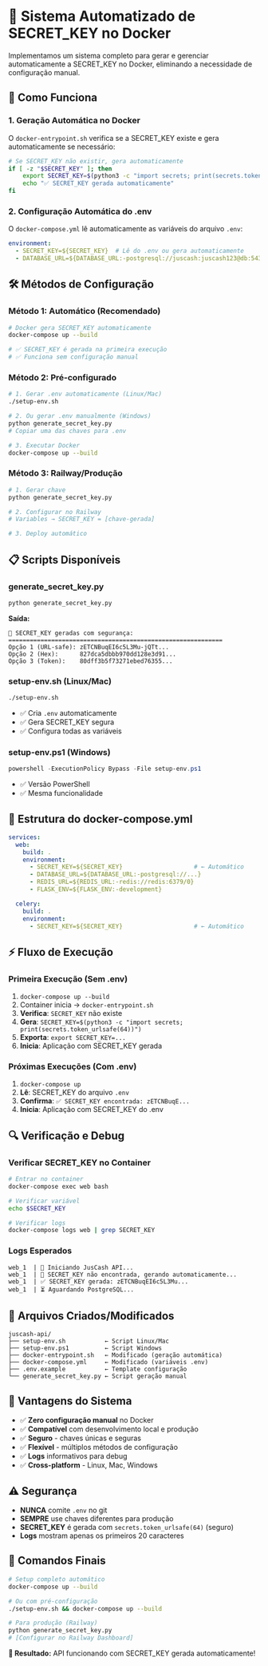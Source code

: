 # 🔐 Sistema Automatizado de SECRET_KEY no Docker

Implementamos um sistema completo para gerar e gerenciar automaticamente a SECRET_KEY no Docker, eliminando a necessidade de configuração manual.

## 🚀 Como Funciona

### **1. Geração Automática no Docker**
O `docker-entrypoint.sh` verifica se a SECRET_KEY existe e gera automaticamente se necessário:

```bash
# Se SECRET_KEY não existir, gera automaticamente
if [ -z "$SECRET_KEY" ]; then
    export SECRET_KEY=$(python3 -c "import secrets; print(secrets.token_urlsafe(64))")
    echo "✅ SECRET_KEY gerada automaticamente"
fi
```

### **2. Configuração Automática do .env**
O `docker-compose.yml` lê automaticamente as variáveis do arquivo `.env`:

```yaml
environment:
  - SECRET_KEY=${SECRET_KEY}  # Lê do .env ou gera automaticamente
  - DATABASE_URL=${DATABASE_URL:-postgresql://juscash:juscash123@db:5432/juscash_db}
```

## 🛠️ Métodos de Configuração

### **Método 1: Automático (Recomendado)**
```bash
# Docker gera SECRET_KEY automaticamente
docker-compose up --build

# ✅ SECRET_KEY é gerada na primeira execução
# ✅ Funciona sem configuração manual
```

### **Método 2: Pré-configurado**
```bash
# 1. Gerar .env automaticamente (Linux/Mac)
./setup-env.sh

# 2. Ou gerar .env manualmente (Windows)
python generate_secret_key.py
# Copiar uma das chaves para .env

# 3. Executar Docker
docker-compose up --build
```

### **Método 3: Railway/Produção**
```bash
# 1. Gerar chave
python generate_secret_key.py

# 2. Configurar no Railway
# Variables → SECRET_KEY = [chave-gerada]

# 3. Deploy automático
```

## 📋 Scripts Disponíveis

### **generate_secret_key.py**
```bash
python generate_secret_key.py
```
**Saída:**
```
🔐 SECRET_KEY geradas com segurança:
============================================================
Opção 1 (URL-safe): zETCNBuqEI6c5L3Mu-jQTt...
Opção 2 (Hex):      827dca5dbbb970dd128e3d91...
Opção 3 (Token):    80dff3b5f73271ebed76355...
```

### **setup-env.sh** (Linux/Mac)
```bash
./setup-env.sh
```
- ✅ Cria `.env` automaticamente
- ✅ Gera SECRET_KEY segura
- ✅ Configura todas as variáveis

### **setup-env.ps1** (Windows)
```powershell
powershell -ExecutionPolicy Bypass -File setup-env.ps1
```
- ✅ Versão PowerShell
- ✅ Mesma funcionalidade

## 🔧 Estrutura do docker-compose.yml

```yaml
services:
  web:
    build: .
    environment:
      - SECRET_KEY=${SECRET_KEY}                    # ← Automático
      - DATABASE_URL=${DATABASE_URL:-postgresql://...}
      - REDIS_URL=${REDIS_URL:-redis://redis:6379/0}
      - FLASK_ENV=${FLASK_ENV:-development}

  celery:
    build: .
    environment:
      - SECRET_KEY=${SECRET_KEY}                    # ← Automático
```

## ⚡ Fluxo de Execução

### **Primeira Execução (Sem .env)**
1. `docker-compose up --build`
2. Container inicia → `docker-entrypoint.sh`
3. **Verifica**: `SECRET_KEY` não existe
4. **Gera**: `SECRET_KEY=$(python3 -c "import secrets; print(secrets.token_urlsafe(64))")`
5. **Exporta**: `export SECRET_KEY=...`
6. **Inicia**: Aplicação com SECRET_KEY gerada

### **Próximas Execuções (Com .env)**
1. `docker-compose up`
2. **Lê**: SECRET_KEY do arquivo `.env`
3. **Confirma**: `✅ SECRET_KEY encontrada: zETCNBuqE...`
4. **Inicia**: Aplicação com SECRET_KEY do .env

## 🔍 Verificação e Debug

### **Verificar SECRET_KEY no Container**
```bash
# Entrar no container
docker-compose exec web bash

# Verificar variável
echo $SECRET_KEY

# Verificar logs
docker-compose logs web | grep SECRET_KEY
```

### **Logs Esperados**
```
web_1  | 🚀 Iniciando JusCash API...
web_1  | 🔐 SECRET_KEY não encontrada, gerando automaticamente...
web_1  | ✅ SECRET_KEY gerada: zETCNBuqEI6c5L3Mu...
web_1  | ⏳ Aguardando PostgreSQL...
```

## 📁 Arquivos Criados/Modificados

```
juscash-api/
├── setup-env.sh           ← Script Linux/Mac
├── setup-env.ps1          ← Script Windows  
├── docker-entrypoint.sh   ← Modificado (geração automática)
├── docker-compose.yml     ← Modificado (variáveis .env)
├── .env.example           ← Template configuração
└── generate_secret_key.py ← Script geração manual
```

## 🎯 Vantagens do Sistema

- ✅ **Zero configuração manual** no Docker
- ✅ **Compatível** com desenvolvimento local e produção
- ✅ **Seguro** - chaves únicas e seguras
- ✅ **Flexível** - múltiplos métodos de configuração
- ✅ **Logs** informativos para debug
- ✅ **Cross-platform** - Linux, Mac, Windows

## ⚠️ Segurança

- **NUNCA** comite `.env` no git
- **SEMPRE** use chaves diferentes para produção
- **SECRET_KEY** é gerada com `secrets.token_urlsafe(64)` (seguro)
- **Logs** mostram apenas os primeiros 20 caracteres

## 🚀 Comandos Finais

```bash
# Setup completo automático
docker-compose up --build

# Ou com pré-configuração
./setup-env.sh && docker-compose up --build

# Para produção (Railway)
python generate_secret_key.py
# [Configurar no Railway Dashboard]
```

**🎉 Resultado:** API funcionando com SECRET_KEY gerada automaticamente!
